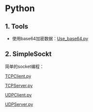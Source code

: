 # Python

## 1. Tools

+ 使用base64加密数据：[Use_base64.py](https://github.com/niu0217/Python/blob/main/Dev/Tools/Use_base64.py)



## 2. SimpleSockt

简单的socket编程：

[TCPClient.py](https://github.com/niu0217/Python/blob/main/Dev/SimpleSocket/TCPClient.py)

[TCPServer.py](https://github.com/niu0217/Python/blob/main/Dev/SimpleSocket/TCPServer.py)

[UDPClient.py](https://github.com/niu0217/Python/blob/main/Dev/SimpleSocket/UDPClient.py)

[UDPServer.py](https://github.com/niu0217/Python/blob/main/Dev/SimpleSocket/UDPServer.py)
